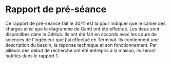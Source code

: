 # Rapport de pré-séance
Ce rapport de pré-séance fait le 30/11 est la ppur indiquer que le cahier des charges ainsi que le diagramme de Gantt ont été effectué.
Les deux sont disponilbes dans le GitHub. Ils ont été fait en accords avec les cours de sciences de l'ingénieur que j'ai effectué en Terminal.
Ils contiennent une description du besoin, la réponse technique et son fonctionnement.
Par ailleurs des début de recherche ont été entrepris à la maison, ils seront notifiés dans le rapport 1.